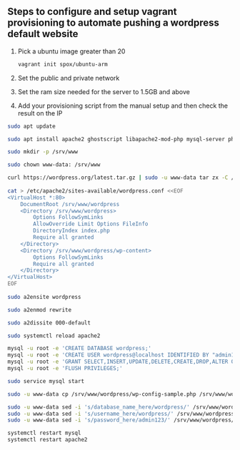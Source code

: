 ## Steps to configure and setup vagrant provisioning to automate pushing a wordpress default website

1. Pick a ubuntu image greater than 20

    ```bash
    vagrant init spox/ubuntu-arm
    ```

2. Set the public and private network

3. Set the ram size needed for the server to 1.5GB and above

4. Add your provisioning script from the manual setup and then check the result on the IP

```bash
sudo apt update

sudo apt install apache2 ghostscript libapache2-mod-php mysql-server php php-bcmath php-curl php-imagick php-intl php-json php-mbstring php-mysql php-xml php-zip -y

sudo mkdir -p /srv/www

sudo chown www-data: /srv/www

curl https://wordpress.org/latest.tar.gz | sudo -u www-data tar zx -C /srv/www
  
cat > /etc/apache2/sites-available/wordpress.conf <<EOF
<VirtualHost *:80>
    DocumentRoot /srv/www/wordpress
    <Directory /srv/www/wordpress>
        Options FollowSymLinks
        AllowOverride Limit Options FileInfo
        DirectoryIndex index.php
        Require all granted
    </Directory>
    <Directory /srv/www/wordpress/wp-content>
        Options FollowSymLinks
        Require all granted
    </Directory>
</VirtualHost>
EOF
 
sudo a2ensite wordpress

sudo a2enmod rewrite

sudo a2dissite 000-default

sudo systemctl reload apache2 

mysql -u root -e 'CREATE DATABASE wordpress;'
mysql -u root -e 'CREATE USER wordpress@localhost IDENTIFIED BY "admin123";'
mysql -u root -e 'GRANT SELECT,INSERT,UPDATE,DELETE,CREATE,DROP,ALTER ON wordpress.* TO wordpress@localhost;'
mysql -u root -e 'FLUSH PRIVILEGES;'

sudo service mysql start

sudo -u www-data cp /srv/www/wordpress/wp-config-sample.php /srv/www/wordpress/wp-config.php

sudo -u www-data sed -i 's/database_name_here/wordpress/' /srv/www/wordpress/wp-config.php
sudo -u www-data sed -i 's/username_here/wordpress/' /srv/www/wordpress/wp-config.php
sudo -u www-data sed -i 's/password_here/admin123/' /srv/www/wordpress/wp-config.php

systemctl restart mysql
systemctl restart apache2
```
